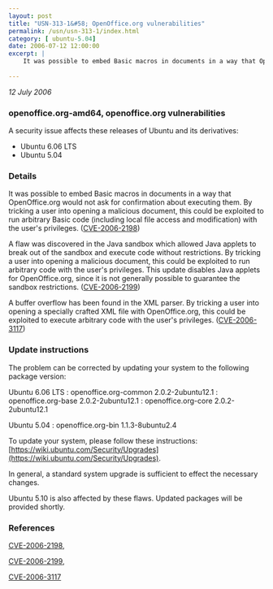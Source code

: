 ```yaml
---
layout: post
title: "USN-313-1&#58; OpenOffice.org vulnerabilities"
permalink: /usn/usn-313-1/index.html
category: [ ubuntu-5.04]
date: 2006-07-12 12:00:00
excerpt: |
    It was possible to embed Basic macros in documents in a way that OpenOffice.org would not ask for confirmation about executing them. By tricking a user into opening a malicious document, this could be exploited to run arbitrary Basic code (including local file access and modification) with the user&#39;s privileges. ([CVE-2006-2198](http://people.ubuntu.com/~ubuntu-security/cve/CVE-2006-2198))
    
--- 
```

 
 

*12 July 2006*

### openoffice.org-amd64, openoffice.org vulnerabilities

A security issue affects these releases of Ubuntu and its derivatives:

* Ubuntu 6.06 LTS
* Ubuntu 5.04

### Details

It was possible to embed Basic macros in documents in a way that OpenOffice.org would not ask for confirmation about executing them. By tricking a user into opening a malicious document, this could be exploited to run arbitrary Basic code (including local file access and modification) with the user&#39;s privileges. ([CVE-2006-2198](http://people.ubuntu.com/~ubuntu-security/cve/CVE-2006-2198))

A flaw was discovered in the Java sandbox which allowed Java applets to break out of the sandbox and execute code without restrictions. By tricking a user into opening a malicious document, this could be exploited to run arbitrary code with the user&#39;s privileges. This update disables Java applets for OpenOffice.org, since it is not generally possible to guarantee the sandbox restrictions. ([CVE-2006-2199](http://people.ubuntu.com/~ubuntu-security/cve/CVE-2006-2199))

A buffer overflow has been found in the XML parser. By tricking a user into opening a specially crafted XML file with OpenOffice.org, this could be exploited to execute arbitrary code with the user&#39;s privileges. ([CVE-2006-3117](http://people.ubuntu.com/~ubuntu-security/cve/CVE-2006-3117))

### Update instructions

The problem can be corrected by updating your system to the following package version:

Ubuntu 6.06 LTS
 : openoffice.org-common <span>2.0.2-2ubuntu12.1</span>
 : openoffice.org-base <span>2.0.2-2ubuntu12.1</span>
 : openoffice.org-core <span>2.0.2-2ubuntu12.1</span>

Ubuntu 5.04
 : openoffice.org-bin <span>1.1.3-8ubuntu2.4</span>

To update your system, please follow these instructions: [https://wiki.ubuntu.com/Security/Upgrades](https://wiki.ubuntu.com/Security/Upgrades).

In general, a standard system upgrade is sufficient to effect the necessary changes.

Ubuntu 5.10 is also affected by these flaws. Updated packages will be provided shortly.

### References

 
 [CVE-2006-2198](http://people.ubuntu.com/~ubuntu-security/cve/CVE-2006-2198), 

 [CVE-2006-2199](http://people.ubuntu.com/~ubuntu-security/cve/CVE-2006-2199), 

 [CVE-2006-3117](http://people.ubuntu.com/~ubuntu-security/cve/CVE-2006-3117)
 

